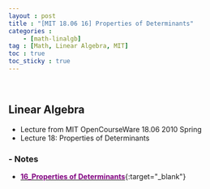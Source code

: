 ```yaml
---
layout : post
title : "[MIT 18.06 16] Properties of Determinants"
categories : 
    - [math-linalgb]
tag : [Math, Linear Algebra, MIT]
toc : true
toc_sticky : true
---
```


<br/>

## Linear Algebra

- Lecture from MIT OpenCourseWare 18.06 2010 Spring
- Lecture 18: Properties of Determinants


### - Notes

- [<span style="color:purple">**16_Properties of Determinants**</span>](https://drive.google.com/file/d/1To8Na3QQsyP3JDH5P0RA82fl_pykok_V/view?usp=share_link){:target="_blank"}